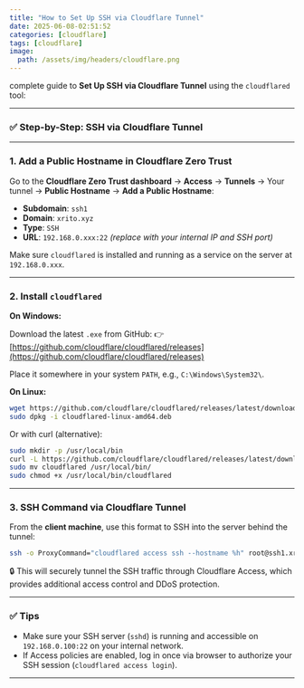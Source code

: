 ```yaml
---
title: "How to Set Up SSH via Cloudflare Tunnel"
date: 2025-06-08-02:51:52
categories: [cloudflare]
tags: [cloudflare]
image:
  path: /assets/img/headers/cloudflare.png
---
```


complete guide to **Set Up SSH via Cloudflare Tunnel** using the `cloudflared` tool:

---

### ✅ Step-by-Step: SSH via Cloudflare Tunnel

---

### **1. Add a Public Hostname in Cloudflare Zero Trust**

Go to the **Cloudflare Zero Trust dashboard** → **Access** → **Tunnels** → Your tunnel → **Public Hostname** → **Add a Public Hostname**:

* **Subdomain**: `ssh1`
* **Domain**: `xrito.xyz`
* **Type**: `SSH`
* **URL**: `192.168.0.xxx:22` *(replace with your internal IP and SSH port)*

Make sure `cloudflared` is installed and running as a service on the server at `192.168.0.xxx`.

---

### **2. Install `cloudflared`**

**On Windows:**

Download the latest `.exe` from GitHub:
👉 [https://github.com/cloudflare/cloudflared/releases](https://github.com/cloudflare/cloudflared/releases)

Place it somewhere in your system `PATH`, e.g., `C:\Windows\System32\`.

**On Linux:**

```bash
wget https://github.com/cloudflare/cloudflared/releases/latest/download/cloudflared-linux-amd64.deb
sudo dpkg -i cloudflared-linux-amd64.deb
```

Or with curl (alternative):

```bash
sudo mkdir -p /usr/local/bin
curl -L https://github.com/cloudflare/cloudflared/releases/latest/download/cloudflared-linux-amd64 -o cloudflared
sudo mv cloudflared /usr/local/bin/
sudo chmod +x /usr/local/bin/cloudflared
```

---

### **3. SSH Command via Cloudflare Tunnel**

From the **client machine**, use this format to SSH into the server behind the tunnel:

```bash
ssh -o ProxyCommand="cloudflared access ssh --hostname %h" root@ssh1.xrito.xyz
```

🔒 This will securely tunnel the SSH traffic through Cloudflare Access, which provides additional access control and DDoS protection.

---

### ✅ Tips

* Make sure your SSH server (`sshd`) is running and accessible on `192.168.0.100:22` on your internal network.
* If Access policies are enabled, log in once via browser to authorize your SSH session (`cloudflared access login`).

---

